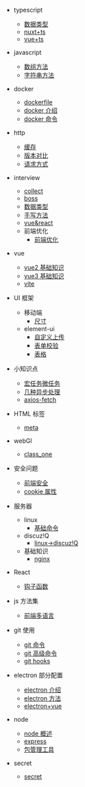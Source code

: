 - typescript

  - [数据类型](typescript/dataType.md)
  - [nuxt+ts](typescript/nuxt+typescript.md)
  - [vue+ts](typescript/vue+typescript.md)

- javascript

  - [数组方法](javascript/Array.md)
  - [字符串方法](javascript/string.md)

- docker

  - [dockerfile](docker/dockerfile-info.md)
  - [docker 介绍](docker/header.md)
  - [docker 命令](docker/order.md)

- http

  - [缓存](http/cache.md)
  - [版本对比](http/http-info.md)
  - [请求方式](http/methods.md)

- interview

  - [collect](interview/collect.md)
  - [boss](interview/boss.md)
  - [数据类型](interview/数据类型.md)
  - [手写方法](interview/write_function_collect.md)
  - [vue&react](interview/vue-react.md)
  - 前端优化
    - [前端优化](interview/优化.md)

- vue

  - [vue2 基础知识](vue/vue2/knowledge.md)
  - [vue3 基础知识](vue/vue3/knowledge.md)
  - [vite](vue/vue3/vite.md)

- UI 框架

  - 移动端
    - [尺寸](ui/移动端/%E5%90%84%E7%A7%8D%E5%B0%BA%E5%AF%B8.md)
  - element-ui
    - [自定义上传](ui/element-ui/upload.md)
    - [表单校验](ui/element-ui/validate.md)
    - [表格](ui/element-ui/table.md)

- 小知识点

  - [宏任务微任务](tips/microtask-macrotask.md)
  - [几种异步处理](tips/promise-async.md)
  - [axios-fetch](tips/axiso-fetch.md)

- HTML 标签

  - [meta](html/meta.md)

- webGl

  - [class_one](webGL/class1.md)

- 安全问题

  - [前端安全](safe/前端安全问题.md)
  - [cookie 属性](safe/cookie属性.md)

- 服务器

  - linux
    - [基础命令](server/linux/systemctl.md)
  - discuz!Q
    - [linux->discuz!Q](server/linux配置Discuz!Q.md)
  - 基础知识
    - [nginx](server/nginx.md)

- React

  - [钩子函数](react/hooks.md)

- js 方法集

  - [前端多语言](functions/language.md)

- git 使用

  - [git 命令](git/git.md)
  - [git 高级命令](git/git_more.md)
  - [git hooks](git/git_hooks.md)

- electron 部分配置

  - [electron 介绍](electron/intro.md)
  - [electron 方法](electron/function.md)
  - [electron+vue](electron/electron-vue.md)

- node
  - [node 概述](node/node.md)
  - [express](node/express.md)
  - [包管理工具](node/npm.md)
- secret
  - [secret](secret/secret.md)
